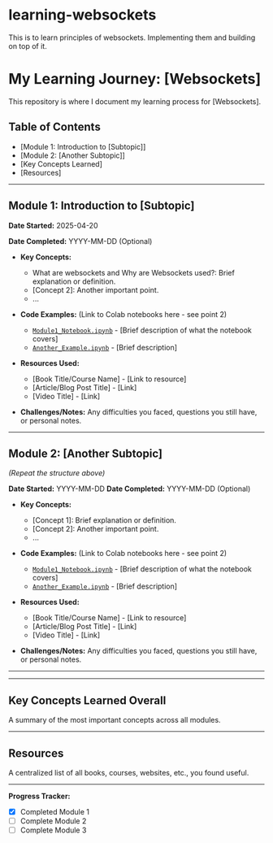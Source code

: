 # learning-websockets
This is to learn principles of websockets. Implementing them and building on top of it.


# My Learning Journey: [Websockets]

This repository is where I document my learning process for [Websockets].

## Table of Contents
- [Module 1: Introduction to [Subtopic]]
- [Module 2: [Another Subtopic]]
- [Key Concepts Learned]
- [Resources]

---

## Module 1: Introduction to [Subtopic]

**Date Started:** 2025-04-20

**Date Completed:** YYYY-MM-DD (Optional)

* **Key Concepts:**
    * What are websockets and Why are Websockets used?: Brief explanation or definition.
    * [Concept 2]: Another important point.
    * ...

* **Code Examples:** (Link to Colab notebooks here - see point 2)
    * [`Module1_Notebook.ipynb`](link-to-notebook-on-github) - [Brief description of what the notebook covers]
    * [`Another_Example.ipynb`](link-to-another-notebook) - [Brief description]

* **Resources Used:**
    * [Book Title/Course Name] - [Link to resource]
    * [Article/Blog Post Title] - [Link]
    * [Video Title] - [Link]

* **Challenges/Notes:** Any difficulties you faced, questions you still have, or personal notes.

---

## Module 2: [Another Subtopic]

*(Repeat the structure above)*

**Date Started:** YYYY-MM-DD
**Date Completed:** YYYY-MM-DD (Optional)

* **Key Concepts:**
    * [Concept 1]: Brief explanation or definition.
    * [Concept 2]: Another important point.
    * ...

* **Code Examples:** (Link to Colab notebooks here - see point 2)
    * [`Module1_Notebook.ipynb`](link-to-notebook-on-github) - [Brief description of what the notebook covers]
    * [`Another_Example.ipynb`](link-to-another-notebook) - [Brief description]

* **Resources Used:**
    * [Book Title/Course Name] - [Link to resource]
    * [Article/Blog Post Title] - [Link]
    * [Video Title] - [Link]

* **Challenges/Notes:** Any difficulties you faced, questions you still have, or personal notes.

---

---

## Key Concepts Learned Overall

A summary of the most important concepts across all modules.

---

## Resources

A centralized list of all books, courses, websites, etc., you found useful.

---

**Progress Tracker:**

- [x] Completed Module 1
- [ ] Complete Module 2
- [ ] Complete Module 3
